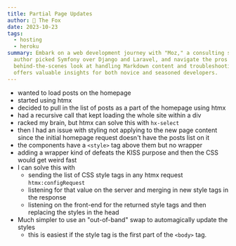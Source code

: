 ```yaml
---
title: Partial Page Updates
author: 🦊 The Fox
date: 2023-10-23
tags: 
  - hosting
  - heroku
summary: Embark on a web development journey with "Moz," a consulting site built using Symfony. Find out why the
  author picked Symfony over Django and Laravel, and navigate the pros and cons of using Tailwind CSS. Get a
  behind-the-scenes look at handling Markdown content and troubleshooting common Symfony issues. This blog post
  offers valuable insights for both novice and seasoned developers.
---
```


- wanted to load posts on the homepage
- started using htmx 
- decided to pull in the list of posts as a part of the homepage using htmx
- had a recursive call that kept loading the whole site within a div
- racked my brain, but htmx can solve this with `hx-select`
- then I had an issue with styling not applying to the new page content since the initial homepage request doesn't 
  have the posts list on it
- the components have a `<style>` tag above them but no wrapper
- adding a wrapper kind of defeats the KISS purpose and then the CSS would get weird fast
- I can solve this with
  - sending the list of CSS style tags in any htmx request `htmx:configRequest`
  - listening for that value on the server and merging in new style tags in the response
  - listening on the front-end for the returned style tags and then replacing the styles in the head
- Much simpler to use an "out-of-band" swap to automagically update the styles
  - this is easiest if the style tag is the first part of the `<body>` tag.
